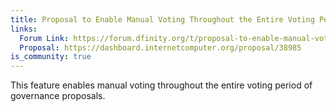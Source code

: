 ```yaml
---
title: Proposal to Enable Manual Voting Throughout the Entire Voting Period of Governance Proposals
links:
  Forum Link: https://forum.dfinity.org/t/proposal-to-enable-manual-voting-throughout-the-entire-voting-period-of-governance-proposals/9815
  Proposal: https://dashboard.internetcomputer.org/proposal/38985
is_community: true
---
```

This feature enables manual voting throughout the entire voting period of governance proposals. 
